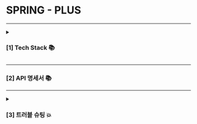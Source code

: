 # SPRING - PLUS

---
<details> <summary><h3>[1] Tech Stack 📚</h3></summary>
<div align="left">
	<img src="https://img.shields.io/badge/Java-007396?style=flat&logo=Conda-Forge&logoColor=white" />
  <img src="https://img.shields.io/badge/MySQL-4479A1?style=flat&logo=MySQL&logoColor=white" />
	<img src="https://img.shields.io/badge/Spring-6DB33F?style=flat&logo=Spring&logoColor=white" />
  <img src="https://img.shields.io/badge/SpringBoot-6DB33F?style=flat&logo=SpringBoot&logoColor=white" />
  <img src="https://img.shields.io/badge/SpringSecurity-6DB33F?style=flat&logo=SpringSecurity&logoColor=white" />
</div>
</details>

---
<h3>[2] API 명세서 📚</h3>


---
<details> 
    <summary><h3>[3] 트러블 슈팅 💥</h3></summary>
	<img src= "https://github.com/user-attachments/assets/c4ec07dc-3521-4220-a356-85d67a1ccfa1"/>
 	<img src="https://github.com/user-attachments/assets/2b5cdd19-6c9a-4562-9443-dd5a65612633"/>
</details>